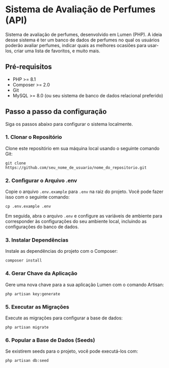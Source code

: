 # Sistema de Avaliação de Perfumes (API)

Sistema de avaliação de perfumes, desenvolvido em Lumen (PHP). A ideia desse sistema é ter um banco de dados de perfumes no qual os usuários poderão avaliar perfumes, indicar quais as melhores ocasiões para usar-los, criar uma lista de favoritos, e muito mais.

## Pré-requisitos

- PHP >= 8.1
- Composer >= 2.0
- Git
- MySQL >= 8.0 (ou seu sistema de banco de dados relacional preferido)

## Passo a passo da configuração

Siga os passos abaixo para configurar o sistema localmente.

### 1. Clonar o Repositório
Clone este repositório em sua máquina local usando o seguinte comando Git:

`git clone https://github.com/seu_nome_de_usuario/nome_do_repositorio.git` 

### 2. Configurar o Arquivo .env
Copie o arquivo `.env.example` para `.env` na raiz do projeto. Você pode fazer isso com o seguinte comando:

`cp .env.example .env` 

Em seguida, abra o arquivo `.env` e configure as variáveis de ambiente para corresponder às configurações do seu ambiente local, incluindo as configurações do banco de dados.

### 3. Instalar Dependências
Instale as dependências do projeto com o Composer:

`composer install` 

### 4. Gerar Chave da Aplicação
Gere uma nova chave para a sua aplicação Lumen com o comando Artisan:

`php artisan key:generate` 

### 5. Executar as Migrações
Execute as migrações para configurar a base de dados:

`php artisan migrate` 

### 6. Popular a Base de Dados (Seeds)
Se existirem seeds para o projeto, você pode executá-los com:

`php artisan db:seed`
